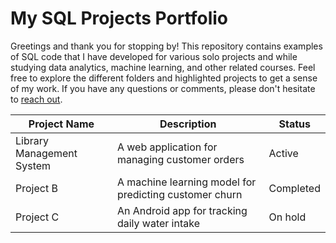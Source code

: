 # My SQL Projects Portfolio 

Greetings and thank you for stopping by! 
This repository contains examples of SQL code that I have developed for various solo projects and while studying data analytics, machine learning, and other related courses. Feel free to explore the different folders and highlighted projects to get a sense of my work. If you have any questions or comments, please don't hesitate to [reach out](https://www.linkedin.com/in/nour-elhouda-bencherif-msc-4b910114a/).

| Project Name | Description | Status |
| ------------ | ----------- | ------ |
| Library Management System | A web application for managing customer orders | Active |
| Project B | A machine learning model for predicting customer churn | Completed |
| Project C | An Android app for tracking daily water intake | On hold |

